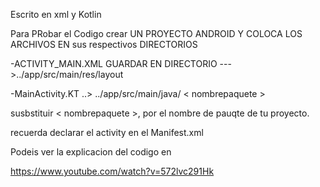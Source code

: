 
Escrito en xml y Kotlin

Para PRobar el Codigo crear UN PROYECTO ANDROID Y COLOCA LOS ARCHIVOS EN sus respectivos DIRECTORIOS

-ACTIVITY_MAIN.XML  GUARDAR EN DIRECTORIO  --->../app/src/main/res/layout

-MainActivity.KT  ..> ../app/src/main/java/ < nombrepaquete >

susbstituir < nombrepaquete >, por el nombre de pauqte de tu proyecto.

recuerda declarar el activity en el Manifest.xml


Podeis ver la explicacion del codigo en 

https://www.youtube.com/watch?v=572lvc291Hk
